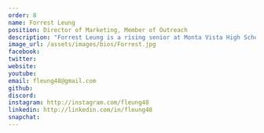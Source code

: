 ```yaml
---
order: 8
name: Forrest Leung
position: Director of Marketing, Member of Outreach
description: "Forrest Leung is a rising senior at Monta Vista High School in California, with interests in computational finance and digital engineering. At HAX, he is the Co-Director of Marketing, where he manages partnerships with organizations, along with overseeing social media campaigns. Outside of HAX, he is heavily involved with the Bay Area CS community, running events like MatadorHacks, OmniHacks, FrontierHacks, and GenHacks, as well as serving as the Regional Manager for CodeDay Bay Area. In his free time, he enjoys hanging out with friends, playing golf, and listening to EDM."
image_url: /assets/images/bios/Forrest.jpg
facebook: 
twitter: 
website: 
youtube: 
email: fleung48@gmail.com
github: 
discord: 
instagram: http://instagram.com/fleung48
linkedin: http://linkedin.com/in/fleung48
snapchat: 
---
```

